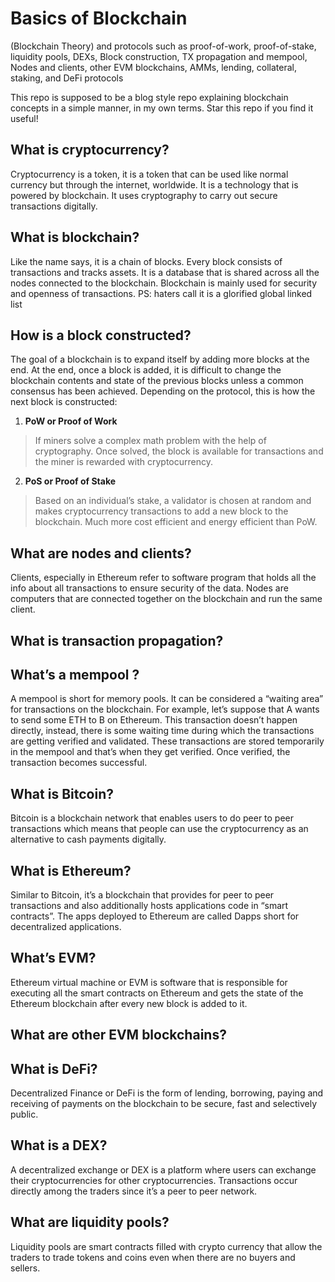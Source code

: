 # Basics of Blockchain
(Blockchain Theory) and protocols such as proof-of-work, proof-of-stake, liquidity pools, DEXs, Block construction, TX propagation and mempool, Nodes and clients, other EVM blockchains, AMMs, lending, collateral, staking, and DeFi protocols

This repo is supposed to be a blog style repo explaining blockchain concepts in a simple manner, in my own terms. Star this repo if you find it useful!

## What is cryptocurrency?
Cryptocurrency is a token, it is a token that can be used like normal currency but through the internet, worldwide. It is a technology that is powered by blockchain. It uses cryptography to carry out secure transactions digitally. 

## What is blockchain?
Like the name says, it is a chain of blocks. Every block consists of transactions and tracks assets. It is a database that is shared across all the nodes connected to the blockchain. Blockchain is mainly used for security and openness of transactions.
PS: haters call it is a glorified global linked list 

## How is a block constructed?
The goal of a blockchain is to expand itself by adding more blocks at the end. At the end, once a block is added, it is difficult to change the blockchain contents and state of the previous blocks unless a common consensus has been achieved. Depending on the protocol, this is how the next block is constructed: 

1. __PoW or Proof of Work__
> If miners solve a complex math problem with the help of cryptography. Once solved, the block is available for transactions and the miner is rewarded with cryptocurrency. 

2. __PoS or Proof of Stake__
> Based on an individual’s stake, a validator is chosen at random and makes cryptocurrency transactions to add a new block to the blockchain. Much more cost efficient and energy efficient than PoW.


## What are nodes and clients?
Clients, especially in Ethereum refer to software program that holds all the info about all transactions to ensure security of the data. Nodes are computers that are connected together on the blockchain and run the same client.

## What is transaction propagation?

## What’s a mempool ?
A mempool is short for memory pools. It can be considered a “waiting area” for transactions on the blockchain. For example, let’s suppose that A wants to send some ETH to B on Ethereum. This transaction doesn’t happen directly, instead, there is some waiting time during which the transactions are getting verified and validated. These transactions are stored temporarily in the mempool and that’s when they get verified. Once verified, the transaction becomes successful. 

## What is Bitcoin?
Bitcoin is a blockchain network that enables users to do peer to peer transactions which means that people can use the cryptocurrency as an alternative to cash payments digitally.

## What is Ethereum?
Similar to Bitcoin, it’s a blockchain that provides for peer to peer transactions and also additionally hosts applications code in “smart contracts”. The apps deployed to Ethereum are called Dapps short for decentralized applications.

## What’s EVM?
Ethereum virtual machine or EVM is software that is responsible for executing all the smart contracts on Ethereum and gets the state of the Ethereum blockchain after every new block is added to it.

## What are other EVM blockchains?


## What is DeFi?
Decentralized Finance or DeFi is the form of lending, borrowing, paying and receiving of payments on the blockchain to be secure, fast and selectively public. 


## What is a DEX?
A decentralized exchange or DEX is a platform where users can exchange their cryptocurrencies for other cryptocurrencies. Transactions occur directly among the traders since it’s a peer to peer network.

## What are liquidity pools?
Liquidity pools are smart contracts filled with crypto currency that allow the traders to trade tokens and coins even when there are no buyers and sellers.
